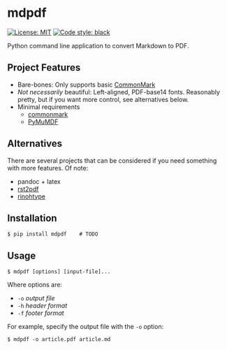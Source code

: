 # mdpdf

[![License: MIT](https://img.shields.io/badge/License-MIT-yellow.svg)](https://opensource.org/licenses/MIT)
[![Code style: black](https://img.shields.io/badge/code%20style-black-000000.svg)](https://github.com/psf/black)

Python command line application to convert Markdown to PDF.

## Project Features

* Bare-bones: Only supports basic [CommonMark](https://commonmark.org/)
* *Not necessarily* beautiful: Left-aligned, PDF-base14 fonts. Reasonably pretty, but if you want more control, see alternatives below.
* Minimal requirements
    - [commonmark](https://pypi.org/project/commonmark/)
    - [PyMuMDF](https://pypi.org/project/PyMuPDF/)

## Alternatives
There are several projects that can be considered if you need something with more features.  Of note: 
* pandoc + latex
* [rst2pdf](https://github.com/rst2pdf/rst2pdf)
* [rinohtype](https://github.com/brechtm/rinohtype)

## Installation

    $ pip install mdpdf    # TODO 

## Usage
    $ mdpdf [options] [input-file]...

Where options are:
- `-o` *output file*
- `-h` *header format*
- `-f` *footer format*

For example, specify the output file with the `-o` option:

    $ mdpdf -o article.pdf article.md

